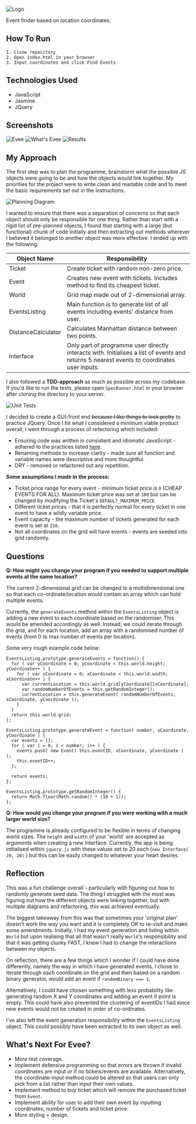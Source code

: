 ![Logo](public/images/logo.PNG)

Event finder based on location coordinates.

## How To Run
```
1. Clone repository
2. Open index.html in your browser
3. Input coordinates and click Find Events
```

## Technologies Used
* JavaScript
* Jasmine
* JQuery


## Screenshots
![Evee](public/images/screenshot_three.png)
![What's Evee](public/images/screenshot_two.png)
![Results](public/images/screenshot_four.png)


## My Approach
The first step was to plan the programme, brainstorm what the possible JS objects were going to be and how the objects would link together. My priorities for the project were to write clean and readable code and to meet the basic requirements set out in the instructions.

![Planning Diagram](public/images/planning_diagram.JPG)

I wanted to ensure that there was a separation of concerns so that each object should only be responsible for one thing. Rather than start with a rigid list of pre-planned objects, I found that starting with a large (but functional) chunk of code initially and then extracting out methods wherever I believed it belonged to another object was more effective. I ended up with the following:

|Object Name |Responsibility |
|-----------|-----------------|
| Ticket | Create ticket with random non-zero price. |
| Event | Creates new event with tickets. Includes method to find its cheapest ticket. |
| World | Grid map made out of 2-dimensional array. |
| EventsListing | Main function is to generate list of all events including events' distance from user. |
| DistanceCalculator | Calculates Manhattan distance between two points. |
| Interface | Only part of programme user directly interacts with. Initialises a list of events and returns 5 nearest events to coordinates user inputs. |

I also followed a **TDD-approach** as much as possible across my codebase. If you'd like to run the tests, please open ```SpecRunner.html``` in your browser after cloning the directory to your server.

![Unit Tests](public/images/tests.png)

I decided to create a GUI-front end ~~because I like things to look pretty~~ to practice JQuery. Once I hit what I considered a minimum viable product overall, I went through a process of refactoring which included:

* Ensuring code was written in consistent and idiomatic JavaScript - adhered to the practices listed [here](https://github.com/rwaldron/idiomatic.js/).
* Renaming methods to increase clarity - made sure all function and variable  names were descriptive and more thoughtful.
* DRY - removed or refactored out any repetition.

**Some assumptions I made in the process:**

* Ticket price range for every event - minimum ticket price is ```0``` (CHEAP EVENTS FOR ALL). Maximum ticket price was set at ```100``` but can be changed by modifying the Ticket's ```DEFAULT_MAXIMUM_PRICE```.
* Different ticket prices - that it is perfectly normal for every ticket in one event to have a wildly variable price.
* Event capacity - the maximum number of tickets generated for each event is set at ```150```.
* Not all coordinates on the grid will have events - events are seeded into grid randomly.


## Questions

**Q: How might you change your program if you needed to support multiple events at the same location?**

The current 2-dimensional grid can be changed to a multidimensional one so that each co-ordinate/location would contain an array which can hold multiple events.

Currently, the ```generateEvents``` method within the ```EventsListing``` object is adding a new event to each coordinate based on the randomiser. This would be amended accordingly as well. Instead, we could iterate through the grid, and for each location, add an array with a randomised number of events (from 0 to max number of events per location).

Some very rough example code below:
```
EventsListing.prototype.generateEvents = function() {
  for ( var yCoordinate = 0; yCoordinate < this.world.height; yCoordinate++ ) {
    for ( var xCoordinate = 0; xCoordinate < this.world.width; xCoordinate++ ) {
      var currentLocation = this.world.grid[yCoordinate][xCoordinate];
      var randomNumberOfEvents = this.getRandomInteger();
      currentLocation = this.generateEvent( randomNumberOfEvents, xCoordinate, yCoordinate ));
    }
  }
  return this.world.grid;
};

EventsListing.prototype.generateEvent = function( number, xCoordinate, yCoordinate ) {
  var events = [];
  for ( var i = 0; i < number; i++ ) {
    events.push( new Event( this.eventID, xCoordinate, yCoordinate ) );
    this.eventID++;
  };

  return events;
};

EventsListing.prototype.getRandomInteger() {
  return Math.floor(Math.random() * (10 + 1));
};
```

**Q: How would you change your program if you were working with a much larger world size?**

The programme is already configured to be flexible in terms of changing world sizes. The ```height``` and ```width``` of your 'world' are accepted as arguments when creating a new Interface. Currently, the app is being initialised within ```jquery.js``` with these values set to 20 each (```new Interface( 20, 20)``` ) but this can be easily changed to whatever your heart desires.


## Reflection

This was a fun challenge overall - particularly with figuring out how to randomly generate seed data. The thing I struggled with the most was figuring out how the different objects were linking together, but with multiple diagrams and refactoring, this was achieved eventually.

The biggest takeaway from this was that sometimes your 'original plan' doesn't work the way you want and it is completely OK to re-visit and make some amendments. Initially, I had my event generation and listing within ```World``` but upon realising that all that wasn't really ```World```'s responsibility and that it was getting clunky FAST, I knew I had to change the interactions between my objects.

On reflection, there are a few things which I wonder if I could have done differently, namely the way in which I have generated events. I chose to iterate through each coordinate on the grid and then based on a random binary generator, would add an event if ```randomBinary === 1```.

Alternatively, I could have chosen something with less probability like generating random X and Y coordinates and adding an event if point is empty. This could have also prevented the clustering of eventIDs I had since new events would not be created in order of co-ordinates.

I've also left the event generation responsibility within the ```EventsListing``` object. This could possibly have been extracted to its own object as well.


## What's Next For Evee?
* More test coverage.
* Implement defensive programming so that errors are thrown if invalid coordinates are input or if no tickets/events are available. Alternatively,  the coordinate-input method could be altered so that users can only pick from a list rather than input their own values.
* Implement method to buy ticket which will remove the purchased ticket from ```Event```.
* Implement ability for user to add their own event by inputting coordinates, number of tickets and ticket price.
* More styling + design.
